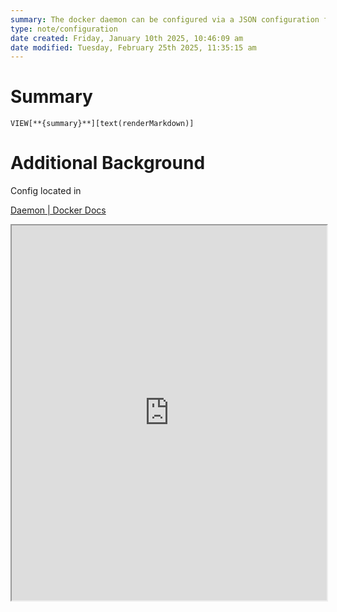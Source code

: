 ```yaml
---
summary: The docker daemon can be configured via a JSON configuration file (preferred, it keeps everything in one spot), and by using flags when starting [[Docker dockerd]].
type: note/configuration
date created: Friday, January 10th 2025, 10:46:09 am
date modified: Tuesday, February 25th 2025, 11:35:15 am
---
```

# Summary
`VIEW[**{summary}**][text(renderMarkdown)]`

# Additional Background
Config located in

[Daemon | Docker Docs](https://docs.docker.com/engine/daemon/)
<iframe src="https://docs.docker.com/engine/daemon/" style="width: 100%; height: 600px;"></iframe>